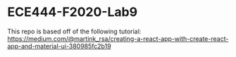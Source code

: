 # ECE444-F2020-Lab9

This repo is based off of the following tutorial:
https://medium.com/@martink_rsa/creating-a-react-app-with-create-react-app-and-material-ui-380985fc2b19
